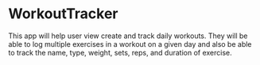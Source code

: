 # WorkoutTracker
This app will help user view create and track daily workouts. They will be able to log multiple exercises in a workout on a given day and also be able to track the name, type, weight, sets, reps, and duration of exercise.
